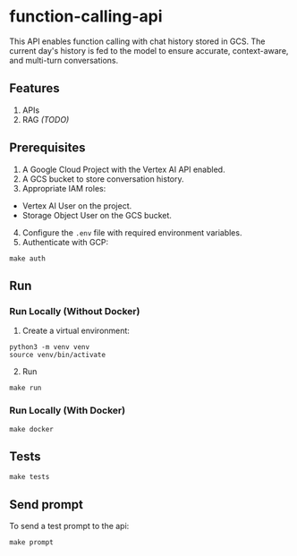 # function-calling-api

This API enables function calling with chat history stored in GCS. The current day's history is fed to the model to ensure accurate, context-aware, and multi-turn conversations.

## Features
1. APIs
2. RAG *(TODO)*

## Prerequisites

1. A Google Cloud Project with the Vertex AI API enabled.
2. A GCS bucket to store conversation history.
3. Appropriate IAM roles:

- Vertex AI User on the project.
- Storage Object User on the GCS bucket.

4. Configure the `.env` file with required environment variables.
5. Authenticate with GCP:

```
make auth
```

## Run

### Run Locally (Without Docker)

1. Create a virtual environment:

```
python3 -m venv venv
source venv/bin/activate
```

2. Run

```
make run
```

### Run Locally (With Docker)

```
make docker
```

## Tests

`make tests`

## Send prompt

To send a test prompt to the api:

`make prompt`

